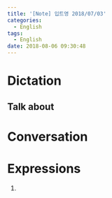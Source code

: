 ```yaml
---
title: '[Note] 입트영 2018/07/03'
categories:
  - English
tags:
  - English
date: 2018-08-06 09:30:48
---
```


# Dictation
## Talk about

# Conversation

# Expressions
1.